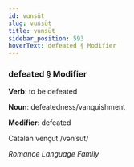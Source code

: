 ```yaml
---
id: vunsüt
slug: vunsüt
title: vunsüt
sidebar_position: 593
hoverText: defeated § Modifier
---
```


### defeated § Modifier

**Verb**: to be defeated

**Noun**: defeatedness/vanquishment

**Modifier**: defeated

Catalan vençut /vənˈsut/

*Romance Language Family*